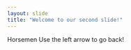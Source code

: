 ```yaml
---
layout: slide
title: "Welcome to our second slide!"
---
```

Horsemen
Use the left arrow to go back!

